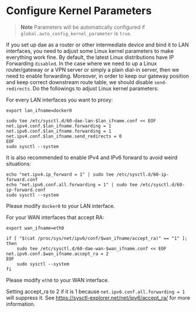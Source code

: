 # Configure Kernel Parameters

> **Note**
> Parameters will be automatically configured if `global.auto_config_kernel_parameter` is `true`.

If you set up dae as a router or other intermediate device and bind it to LAN interfaces, you need to adjust some Linux kernel parameters to make everything work fine. By default, the latest Linux distributions have IP Forwarding `disabled`. In the case where we need to up a Linux router/gateway or a VPN server or simply a plain dial-in server, then we need to enable forwarding. Moreover, in order to keep our gateway position and keep correct downstream route table, we should disable `send-redirects`. Do the followings to adjust Linux kernel parameters:

For every LAN interfaces you want to proxy:

```shell
export lan_ifname=docker0

sudo tee /etc/sysctl.d/60-dae-lan-$lan_ifname.conf << EOF
net.ipv4.conf.$lan_ifname.forwarding = 1
net.ipv6.conf.$lan_ifname.forwarding = 1
net.ipv4.conf.$lan_ifname.send_redirects = 0
EOF
sudo sysctl --system
```

It is also recommended to enable IPv4 and IPv6 forward to avoid weird situations:

```shell
echo "net.ipv4.ip_forward = 1" | sudo tee /etc/sysctl.d/60-ip-forward.conf
echo "net.ipv6.conf.all.forwarding = 1" | sudo tee /etc/sysctl.d/60-ip-forward.conf
sudo sysctl --system
```

Please modify `docker0` to your LAN interface.

For your WAN interfaces that accept RA:

```shell
export wan_ifname=eth0

if [ "$(cat /proc/sys/net/ipv6/conf/$wan_ifname/accept_ra)" == "1" ]; then
    sudo tee /etc/sysctl.d/60-dae-wan-$wan_ifname.conf << EOF
net.ipv6.conf.$wan_ifname.accept_ra = 2
EOF
    sudo sysctl --system
fi
```

Please modify `eth0` to your WAN interface.

Setting accept_ra to 2 if it is 1 because `net.ipv6.conf.all.forwarding = 1` will suppress it. See <https://sysctl-explorer.net/net/ipv6/accept_ra/> for more information.
